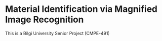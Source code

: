 # Material Identification via Magnified Image Recognition
This is a Bilgi University Senior Project (CMPE-491)


